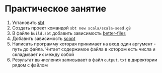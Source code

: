 # Практическое занятие
1. Установить [sbt](https://www.scala-sbt.org/download.html)
2. Создать проект командой `sbt new scala/scala-seed.g8`
3. В файле `build.sbt` добавить зависимость [better-files](https://github.com/pathikrit/better-files)
4. Добавить зависимость [scopt](https://github.com/scopt/scopt)
4. Написать программу которая принимает на вход один аргумент - путь до файла. Читает содержимое файла в котором есть числа и складывает их между собой
5. Результат вычисления записывает в файл `output.txt` в директории рядом с файлом
